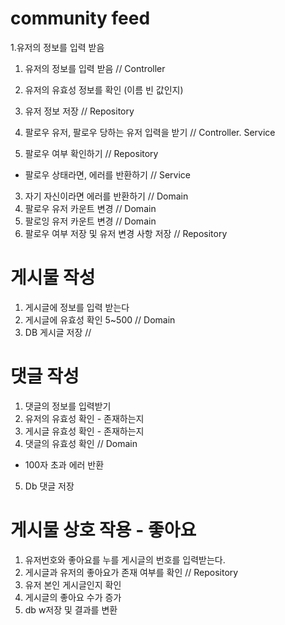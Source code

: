 # community feed



1.유저의 정보를 입력 받음
1. 유저의 정보를 입력 받음 // Controller
2. 유저의 유효성 정보를 확인 (이름 빈 값인지)
3. 유저 정보 저장 // Repository

1. 팔로우 유저, 팔로우 당하는 유저 입력을 받기 // Controller. Service
2. 팔로우 여부 확인하기 // Repository
 - 팔로우 상태라면, 에러를 반환하기 // Service
3. 자기 자신이라면 에러를 반환하기 // Domain
4. 팔로우 유저 카운트 변경 // Domain
5. 팔로잉 유저 카운트 변경 // Domain
6. 팔로우 여부 저장 및 유저 변경 사항 저장 // Repository



# 게시물 작성
1. 게시글에 정보를 입력 받는다
2. 게시글에 유효성 확인 5~500 // Domain
3. DB 게시글 저장 //


# 댓글 작성
1. 댓글의 정보를 입력받기
2. 유저의 유효성 확인 - 존재하는지
3. 게시글 유효성 확인 - 존재하는지
4. 댓글의 유효성 확인 // Domain
  - 100자 초과 에러 반환
5. Db 댓글 저장



# 게시물 상호 작용 - 좋아요
1. 유저번호와 좋아요를 누를 게시글의 번호를 입력받는다.
2. 게시글과 유저의 좋아요가 존재 여부를 확인 // Repository
3. 유저 본인 게시글인지 확인
4. 게시글의 좋아요 수가 증가
5. db w저장 및 결과를 변환



